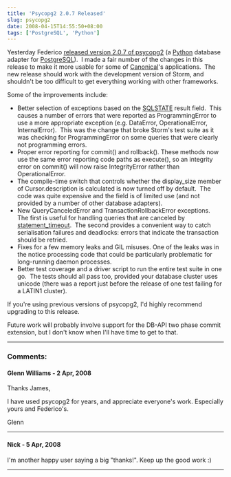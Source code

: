 ```yaml
---
title: 'Psycopg2 2.0.7 Released'
slug: psycopg2
date: 2008-04-15T14:55:50+08:00
tags: ['PostgreSQL', 'Python']
---
```


Yesterday Federico [released version 2.0.7 of
psycopg2](http://lists.initd.org/pipermail/psycopg/2008-April/006013.html)
(a [Python](http://www.python.org/) database adapter for
[PostgreSQL](http://www.postgresql.org/)).  I made a fair number of the
changes in this release to make it more usable for some of
[Canonical](http://www.canonical.com/)\'s applications.  The new release
should work with the development version of Storm, and shouldn\'t be too
difficult to get everything working with other frameworks.

Some of the improvements include:

-   Better selection of exceptions based on the
    [SQLSTATE](http://www.postgresql.org/docs/current/static/errcodes-appendix.html)
    result field.  This causes a number of errors that were reported as
    ProgrammingError to use a more appropriate exception (e.g.
    DataError, OperationalError, InternalError).  This was the change
    that broke Storm\'s test suite as it was checking for
    ProgrammingError on some queries that were clearly not programming
    errors.
-   Proper error reporting for commit() and rollback(). These methods
    now use the same error reporting code paths as execute(), so an
    integrity error on commit() will now raise IntegrityError rather
    than OperationalError.
-   The compile-time switch that controls whether the display\_size
    member of Cursor.description is calculated is now turned off by
    default.  The code was quite expensive and the field is of limited
    use (and not provided by a number of other database adapters).
-   New QueryCanceledError and TransactionRollbackError exceptions.  The
    first is useful for handling queries that are canceled by
    [statement\_timeout](http://www.postgresql.org/docs/8.3/static/runtime-config-client.html#GUC-STATEMENT-TIMEOUT). 
    The second provides a convenient way to catch serialisation failures
    and deadlocks: errors that indicate the transaction should be
    retried.
-   Fixes for a few memory leaks and GIL misuses. One of the leaks was
    in the notice processing code that could be particularly problematic
    for long-running daemon processes.
-   Better test coverage and a driver script to run the entire test
    suite in one go.  The tests should all pass too, provided your
    database cluster uses unicode (there was a report just before the
    release of one test failing for a LATIN1 cluster).

If you\'re using previous versions of psycopg2, I\'d highly recommend
upgrading to this release.

Future work will probably involve support for the DB-API two phase
commit extension, but I don\'t know when I\'ll have time to get to that.

---
### Comments:
#### Glenn Williams - <time datetime="2008-04-15 23:59:42">2 Apr, 2008</time>

Thanks James,

I have used psycopg2 for years, and appreciate everyone\'s work.
Especially yours and Federico\'s.

Glenn

---
#### Nick - <time datetime="2008-04-18 08:40:45">5 Apr, 2008</time>

I\'m another happy user saying a big \"thanks!\". Keep up the good work
:)

---
